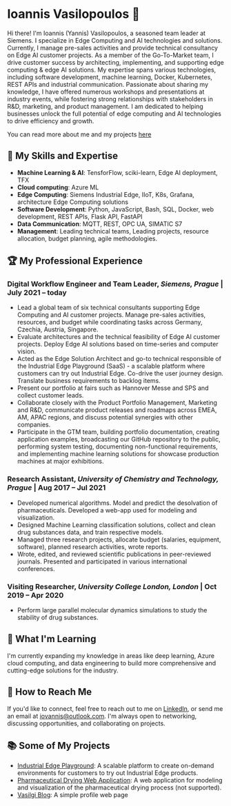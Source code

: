 # Ioannis Vasilopoulos 👋

Hi there! I'm Ioannis (Yannis) Vasilopoulos, a seasoned team leader at Siemens. I specialize in Edge Computing and AI technologies and solutions. Currently, I manage pre-sales activities and provide technical consultancy on Edge AI customer projects. As a member of the Go-To-Market team, I drive customer success by  architecting, implementing, and supporting edge computing & edge AI solutions. My expertise spans various technologies, including software development, machine learning, Docker, Kubernetes, REST APIs and industrial communication. Passionate about sharing my knowledge, I have offered numerous workshops and presentations at industry events, while fostering strong relationships with stakeholders in R&D, marketing, and product management. I am dedicated to helping businesses unlock the full potential of edge computing and AI technologies to drive efficiency and growth.

You can read more about me and my projects [here](https://vasilogi.github.io/)

## 🚀 My Skills and Expertise

- **Machine Learning & AI**: TensforFlow, sciki-learn, Edge AI deployment, TFX
- **Cloud computing**: Azure ML
- **Edge Computing**: Siemens Industrial Edge, IIoT, K8s, Grafana, architecture Edge Computing solutions
- **Software Development**: Python, JavaScript, Bash, SQL, Docker, web development, REST APIs, Flask API, FastAPI
- **Data Communication**: MQTT, REST, OPC UA, SIMATIC S7
- **Management**: Leading technical teams, Leading projects, resource allocation, budget planning, agile methodologies.

## 🏆 My Professional Experience

### Digital Workflow Engineer and Team Leader, *Siemens, Prague* | July 2021 – today

-	Lead a global team of six technical consultants supporting Edge Computing and AI customer projects. Manage pre-sales activities, resources, and budget while coordinating tasks across Germany, Czechia, Austria, Singapore.
-	Evaluate architectures and the technical feasibility of Edge AI customer projects. Deploy Edge AI solutions based on time-series and computer vision. 
-	Acted as the Edge Solution Architect and go-to technical responsible of the Industrial Edge Playground (SaaS) - a scalable platform where customers can try out Industrial Edge. Co-drive the user journey design. Translate business requirements to backlog items.
-	Present our portfolio at fairs such as Hannover Messe and SPS and collect customer leads.
-	Collaborate closely with the Product Portfolio Management, Marketing and R&D, communicate product releases and roadmaps across EMEA, AM, APAC regions, and discuss potential synergies with other companies.
-	Participate in the GTM team, building portfolio documentation, creating application examples, broadcasting our GitHub repository to the public, performing system testing, documenting non-functional requirements, and implementing machine learning solutions for showcase production machines at major exhibitions.

### Research Assistant, *University of Chemistry and Technology, Prague* | Aug 2017 – Jul 2021

-	Developed numerical algorithms. Model and predict the desolvation of pharmaceuticals. Developed a web-app used for modeling and visualization.
-	Designed Machine Learning classification solutions, collect and clean drug substances data, and train respective models.
-	Managed three research projects, allocate budget (salaries, equipment, software), planned research activities, wrote reports.
-	Wrote, edited, and reviewed scientific publications in peer-reviewed journals. Presented and participated in various international conferences.

### Visiting Researcher, *University College London, London* | Oct 2019 – Apr 2020

-	Perform large parallel molecular dynamics simulations to study the stability of drug substances.

## 🌱 What I'm Learning

I'm currently expanding my knowledge in areas like deep learning, Azure cloud computing, and data engineering to build more comprehensive and cutting-edge solutions for the industry.

## 💼 How to Reach Me

If you'd like to connect, feel free to reach out to me on [LinkedIn](https://www.linkedin.com/in/vasilogi/), or send me an email at iovannis@outlook.com. I'm always open to networking, discussing opportunities, and collaborating on projects.

## 📚 Some of My Projects

- [Industrial Edge Playground](https://www.siemens.com/global/en/products/automation/topic-areas/industrial-edge/community/playground-registration.html): A scalable platform to create on-demand environments for customers to try out Industrial Edge products.
- [Pharmaceutical Drying Web Application](https://github.com/vasilogi/comf-webapp): A web application for modeling and visualization of the pharmaceutical drying process (not supported).
- [Vasilgi Blog](https://vasilogi.github.io/): A simple profile web page

